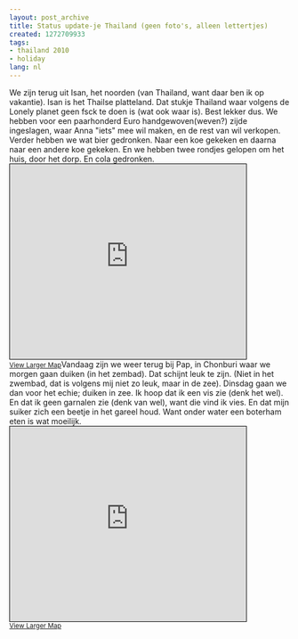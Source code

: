 ```yaml
---
layout: post_archive
title: Status update-je Thailand (geen foto's, alleen lettertjes)
created: 1272709933
tags:
- thailand 2010
- holiday
lang: nl
---
```

We zijn terug uit Isan, het noorden (van Thailand, want daar ben ik op vakantie). Isan is het Thailse platteland. Dat stukje Thailand waar volgens de Lonely planet geen fsck te doen is (wat ook waar is). Best lekker dus. We hebben voor een paarhonderd Euro handgewoven(weven?) zijde ingeslagen, waar Anna "iets" mee wil maken, en de rest van wil verkopen. Verder hebben we wat bier gedronken. Naar een koe gekeken en daarna naar een andere koe gekeken. En we hebben twee rondjes gelopen om het huis, door het dorp. En cola gedronken.<iframe width="425" height="350" frameborder="0" scrolling="no" marginheight="0" marginwidth="0" src="http://www.openstreetmap.org/export/embed.html?bbox=96.22,12.5,105.45,19.41&layer=mapnik&marker=16.82117,102.57479" style="border: 1px solid black"></iframe><br /><small>[View Larger Map](http://www.openstreetmap.org/?lat=15.955&lon=100.835&zoom=6&layers=B000FTFTT&mlat=16.82117&mlon=102.57479)</small>Vandaag zijn we weer terug bij Pap, in Chonburi waar we morgen gaan duiken (in het zembad). Dat schijnt leuk te zijn. (Niet in het zwembad, dat is volgens mij niet zo leuk, maar in de zee). Dinsdag gaan we dan voor het echie; duiken in zee. Ik hoop dat ik een vis zie (denk het wel). En dat ik geen garnalen zie (denk van wel), want die vind ik vies. En dat mijn suiker zich een beetje in het gareel houd. Want onder water een boterham eten is wat moeilijk.<iframe width="425" height="350" frameborder="0" scrolling="no" marginheight="0" marginwidth="0" src="http://www.openstreetmap.org/export/embed.html?bbox=100.276,13.222,101.429,14.096&layer=mapnik&marker=13.38113,100.99962" style="border: 1px solid black"></iframe><br /><small>[View Larger Map](http://www.openstreetmap.org/?lat=13.659&lon=100.8525&zoom=10&layers=B000FTFTT&mlat=13.38113&mlon=100.99962)</small>
